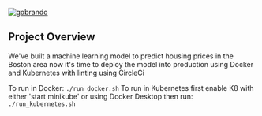 [![gobrando](https://circleci.com/<gh>/gobrando/ml_housing_microservice.svg?style=svg)](https://app.circleci.com/pipelines/github/gobrando/ml_housing_microservice)
## Project Overview

We've built a machine learning model to predict housing prices in the Boston area now it's time to deploy the model into production using Docker and Kubernetes with linting using CircleCi

To run in Docker:  `./run_docker.sh`
To run in Kubernetes first enable K8 with either 'start minikube' or using Docker Desktop then run:  `./run_kubernetes.sh`
